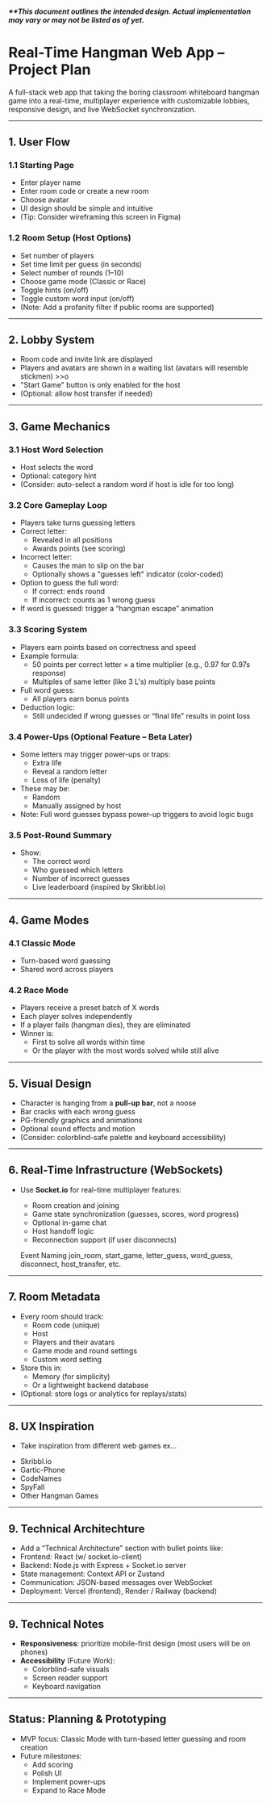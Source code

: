 ##### <i>**This document outlines the intended design. Actual implementation may vary or may not be listed as of yet.</i>

# Real-Time Hangman Web App – Project Plan

A full-stack web app that taking the boring classroom whiteboard hangman game into a real-time, multiplayer experience with customizable lobbies, responsive design, and live WebSocket synchronization.

---

## 1. User Flow

### 1.1 Starting Page
- Enter player name
- Enter room code or create a new room
- Choose avatar
- UI design should be simple and intuitive
- (Tip: Consider wireframing this screen in Figma)

### 1.2 Room Setup (Host Options)
- Set number of players
- Set time limit per guess (in seconds)
- Select number of rounds (1–10)
- Choose game mode (Classic or Race)
- Toggle hints (on/off)
- Toggle custom word input (on/off)
- (Note: Add a profanity filter if public rooms are supported)

---

## 2. Lobby System
- Room code and invite link are displayed
- Players and avatars are shown in a waiting list (avatars will resemble stickmen) >>o
- "Start Game" button is only enabled for the host
- (Optional: allow host transfer if needed)

---

## 3. Game Mechanics

### 3.1 Host Word Selection
- Host selects the word
- Optional: category hint
- (Consider: auto-select a random word if host is idle for too long)

### 3.2 Core Gameplay Loop
- Players take turns guessing letters
- Correct letter:
  - Revealed in all positions
  - Awards points (see scoring)
- Incorrect letter:
  - Causes the man to slip on the bar
  - Optionally shows a "guesses left" indicator (color-coded)
- Option to guess the full word:
  - If correct: ends round
  - If incorrect: counts as 1 wrong guess
- If word is guessed: trigger a “hangman escape” animation

### 3.3 Scoring System
- Players earn points based on correctness and speed
- Example formula:
  - 50 points per correct letter × a time multiplier (e.g., 0.97 for 0.97s response)
  - Multiples of same letter (like 3 L's) multiply base points
- Full word guess:
  - All players earn bonus points
- Deduction logic:
  - Still undecided if wrong guesses or “final life” results in point loss

### 3.4 Power-Ups (Optional Feature – Beta Later)
- Some letters may trigger power-ups or traps:
  - Extra life
  - Reveal a random letter
  - Loss of life (penalty)
- These may be:
  - Random
  - Manually assigned by host
- Note: Full word guesses bypass power-up triggers to avoid logic bugs

### 3.5 Post-Round Summary
- Show:
  - The correct word
  - Who guessed which letters
  - Number of incorrect guesses
  - Live leaderboard (inspired by Skribbl.io)

---

## 4. Game Modes

### 4.1 Classic Mode
- Turn-based word guessing
- Shared word across players

### 4.2 Race Mode
- Players receive a preset batch of X words
- Each player solves independently
- If a player fails (hangman dies), they are eliminated
- Winner is:
  - First to solve all words within time
  - Or the player with the most words solved while still alive

---

## 5. Visual Design

- Character is hanging from a **pull-up bar**, not a noose
- Bar cracks with each wrong guess
- PG-friendly graphics and animations
- Optional sound effects and motion
- (Consider: colorblind-safe palette and keyboard accessibility)

---

## 6. Real-Time Infrastructure (WebSockets)

- Use **Socket.io** for real-time multiplayer features:
  - Room creation and joining
  - Game state synchronization (guesses, scores, word progress)
  - Optional in-game chat
  - Host handoff logic
  - Reconnection support (if user disconnects)

  Event Naming
  join_room, start_game, letter_guess, word_guess, disconnect, host_transfer, etc.

---

## 7. Room Metadata

- Every room should track:
  - Room code (unique)
  - Host
  - Players and their avatars
  - Game mode and round settings
  - Custom word setting
- Store this in:
  - Memory (for simplicity)
  - Or a lightweight backend database
- (Optional: store logs or analytics for replays/stats)

---

## 8. UX Inspiration

- Take inspiration from different web games ex...
<ul>
<li>Skribbl.io</li>
<li>Gartic-Phone</li>
<li>CodeNames</li>
<li>SpyFall</li>
<li>Other Hangman Games</li>
</ul>

---

## 9. Technical Architechture
- Add a “Technical Architecture” section with bullet points like:
- Frontend: React (w/ socket.io-client)
- Backend: Node.js with Express + Socket.io server
- State management: Context API or Zustand
- Communication: JSON-based messages over WebSocket
- Deployment: Vercel (frontend), Render / Railway (backend)

--- 

## 9. Technical Notes

- **Responsiveness**: prioritize mobile-first design (most users will be on phones)
- **Accessibility** (Future Work):
  - Colorblind-safe visuals
  - Screen reader support
  - Keyboard navigation

---

## Status: Planning & Prototyping
- MVP focus: Classic Mode with turn-based letter guessing and room creation
- Future milestones:
  - Add scoring
  - Polish UI
  - Implement power-ups
  - Expand to Race Mode